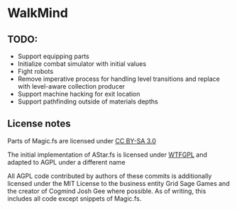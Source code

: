 # WalkMind

## TODO:
- Support equipping parts
- Initialize combat simulator with initial values
- Fight robots
- Remove imperative process for handling level transitions and replace with level-aware collection producer
- Support machine hacking for exit location
- Support pathfinding outside of materials depths

## License notes
Parts of Magic.fs are licensed under [CC BY-SA 3.0](https://creativecommons.org/licenses/by-sa/3.0/)

The initial implementation of AStar.fs is licensed under [WTFGPL](http://www.wtfpl.net/txt/copying/) and adapted to AGPL under a different name

All AGPL code contributed by authors of these commits is additionally licensed under the MIT License to the business entity Grid Sage Games and the creator of Cogmind Josh Gee where possible. As of writing, this includes all code except snippets of Magic.fs.

